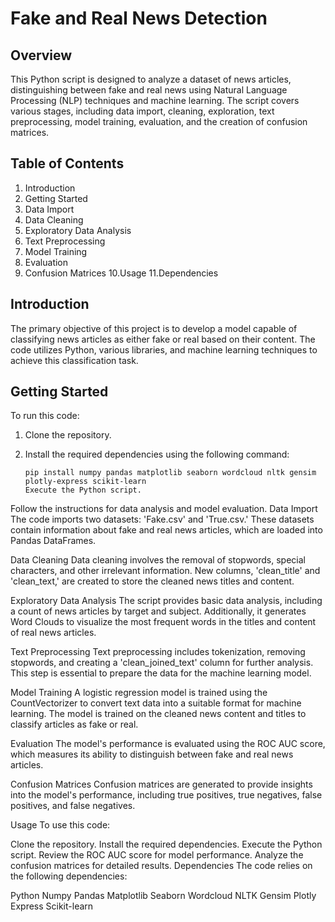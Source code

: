 # Fake and Real News Detection

## Overview

This Python script is designed to analyze a dataset of news articles, distinguishing between fake and real news using Natural Language Processing (NLP) techniques and machine learning. The script covers various stages, including data import, cleaning, exploration, text preprocessing, model training, evaluation, and the creation of confusion matrices.

## Table of Contents

1. Introduction
2. Getting Started
3. Data Import
4. Data Cleaning
5. Exploratory Data Analysis
6. Text Preprocessing
7. Model Training
8. Evaluation
9. Confusion Matrices 
10.Usage
11.Dependencies

## Introduction

The primary objective of this project is to develop a model capable of classifying news articles as either fake or real based on their content. The code utilizes Python, various libraries, and machine learning techniques to achieve this classification task.

## Getting Started

To run this code:

1. Clone the repository.
2. Install the required dependencies using the following command:

   ```shell
   pip install numpy pandas matplotlib seaborn wordcloud nltk gensim plotly-express scikit-learn
   Execute the Python script.
Follow the instructions for data analysis and model evaluation.
Data Import
The code imports two datasets: 'Fake.csv' and 'True.csv.' These datasets contain information about fake and real news articles, which are loaded into Pandas DataFrames.

Data Cleaning
Data cleaning involves the removal of stopwords, special characters, and other irrelevant information. New columns, 'clean_title' and 'clean_text,' are created to store the cleaned news titles and content.

Exploratory Data Analysis
The script provides basic data analysis, including a count of news articles by target and subject. Additionally, it generates Word Clouds to visualize the most frequent words in the titles and content of real news articles.

Text Preprocessing
Text preprocessing includes tokenization, removing stopwords, and creating a 'clean_joined_text' column for further analysis. This step is essential to prepare the data for the machine learning model.

Model Training
A logistic regression model is trained using the CountVectorizer to convert text data into a suitable format for machine learning. The model is trained on the cleaned news content and titles to classify articles as fake or real.

Evaluation
The model's performance is evaluated using the ROC AUC score, which measures its ability to distinguish between fake and real news articles.

Confusion Matrices
Confusion matrices are generated to provide insights into the model's performance, including true positives, true negatives, false positives, and false negatives.

Usage
To use this code:

Clone the repository.
Install the required dependencies.
Execute the Python script.
Review the ROC AUC score for model performance.
Analyze the confusion matrices for detailed results.
Dependencies
The code relies on the following dependencies:

Python
Numpy
Pandas
Matplotlib
Seaborn
Wordcloud
NLTK
Gensim
Plotly Express
Scikit-learn
